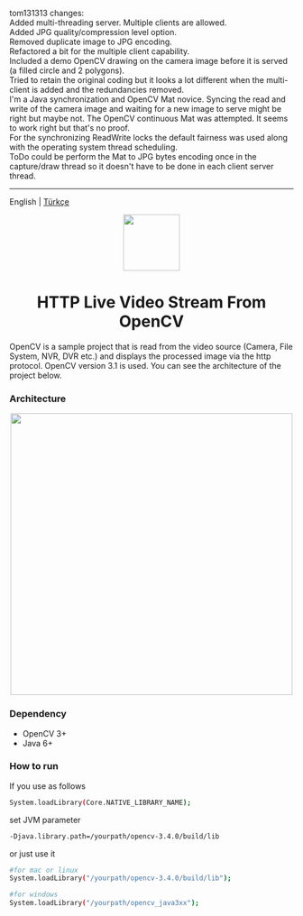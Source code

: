 tom131313 changes:<br>
Added multi-threading server.  Multiple clients are allowed.<br>
Added JPG quality/compression level option.<br>
Removed duplicate image to JPG encoding.<br>
Refactored a bit for the multiple client capability.<br>
Included a demo OpenCV drawing on the camera image before it is served (a filled circle and 2 polygons).<br>
Tried to retain the original coding but it looks a lot different when the multi-client is added and the redundancies removed.<br>
I'm a Java synchronization and OpenCV Mat novice.  Syncing the read and write of the camera image and waiting for a new image to serve might be right but maybe not. The OpenCV continuous Mat was attempted.
It seems to work right but that's no proof.<br>
For the synchronizing ReadWrite locks the default fairness was used along with the operating system thread scheduling.<br>
ToDo could be perform the Mat to JPG bytes encoding once in the capture/draw thread so it doesn't have to be done in each client server thread.<br>
_______________________________________
English | [Türkçe](./README.tr-TR.md)

<div align="center">

<img width="100" src="./static/logo.png"/>

<h1 align="center">HTTP Live Video Stream From OpenCV</h1>

</div>


OpenCV is a sample project that is read from the video source (Camera, File System, NVR, DVR etc.) and displays the processed image via the http protocol. OpenCV version 3.1 is used. You can see the architecture of the project below.


### Architecture

<div align="center">
<img width="500" src="./static/mimari.png"/>
</div>


### Dependency

 - OpenCV 3+
 - Java 6+


### How to run

If you use as follows
```sh
System.loadLibrary(Core.NATIVE_LIBRARY_NAME);
```
set JVM parameter
```sh
-Djava.library.path=/yourpath/opencv-3.4.0/build/lib
```
or just use it
```sh
#for mac or linux
System.loadLibrary("/yourpath/opencv-3.4.0/build/lib");

#for windows
System.loadLibrary("/yourpath/opencv_java3xx");
```

